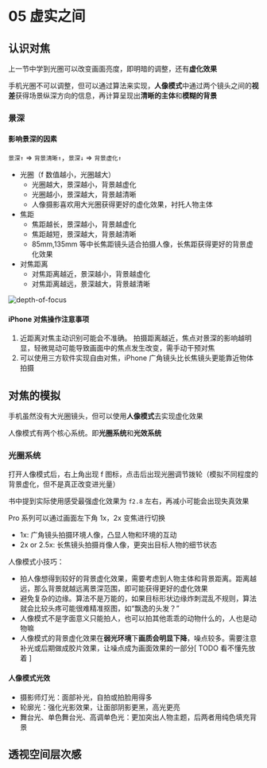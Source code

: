 # 05 虚实之间

## 认识对焦

上一节中学到光圈可以改变画面亮度，即明暗的调整，还有**虚化效果**

手机光圈不可以调整，但可以通过算法来实现，**人像模式**中通过两个镜头之间的**视差**获得场景纵深方向的信息，再计算呈现出**清晰的主体**和**模糊的背景**

### 景深

#### 影响景深的因素

`景深↑` => `背景清晰↑`，`景深↓` => `背景虚化↑`

- 光圈（f 数值越小，光圈越大）
  - 光圈越大，景深越小，背景越虚化
  - 光圈越小，景深越大，背景越清晰
  - 人像摄影喜欢用大光圈获得更好的虚化效果，衬托人物主体
- 焦距
  - 焦距越长，景深越小，背景越虚化
  - 焦距越短，景深越大，背景越清晰
  - 85mm,135mm 等中长焦距镜头适合拍摄人像，长焦距获得更好的背景虚化效果
- 对焦距离
  - 对焦距离越近，景深越小，背景越虚化
  - 对焦距离越远，景深越大，背景越清晰

![depth-of-focus](https://fxpby.oss-cn-beijing.aliyuncs.com/blogImg/photography/depth-of-focus.png)

#### iPhone 对焦操作注意事项

1. 近距离对焦主动识别可能会不准确。
   拍摄距离越近，焦点对景深的影响越明显，轻微晃动可能导致画面中的焦点发生改变，需手动干预对焦
2. 可以使用三方软件实现自由对焦，iPhone 广角镜头比长焦镜头更能靠近物体拍摄

## 对焦的模拟

手机虽然没有大光圈镜头，但可以使用**人像模式**去实现虚化效果

人像模式有两个核心系统。即**光圈系统**和**光效系统**

### 光圈系统

打开人像模式后，右上角出现 f 图标，点击后出现光圈调节拨轮（模拟不同程度的背景虚化，但不是真正改变进光量）

书中提到实际使用感受最强虚化效果为 `f2.8` 左右，再减小可能会出现失真效果

Pro 系列可以通过画面左下角 1x，2x 变焦进行切换

- 1x: 广角镜头拍摄环境人像，凸显人物和环境的互动
- 2x or 2.5x: 长焦镜头拍摄肖像人像，更突出目标人物的细节状态

人像模式小技巧：

- 拍人像想得到较好的背景虚化效果，需要考虑到人物主体和背景距离。距离越远，那么背景就越远离景深范围，即可能获得更好的虚化效果
- 避免复杂的边缘。算法不是万能的，如果目标形状边缘炸刺混乱不规则，算法就会比较头疼可能很难精准抠图，如“飘逸的头发？”
- 人像模式不是字面意义只能拍人，也可以拍其他乖乖的动物什么的，人也是动物嘛
- 人像模式的背景虚化效果在**弱光环境**下**画质会明显下降**，噪点较多。需要注意补光或后期做成胶片效果，让噪点成为画面效果的一部分[ TODO 看不懂先放着 ]

#### 人像模式光效

- 摄影师灯光：面部补光，自拍或拍脸用得多
- 轮廓光：强化光影效果，让面部阴影更黑，高光更亮
- 舞台光、单色舞台光、高调单色光：更加突出人物主题，后两者用纯色填充背景

## 透视空间层次感
